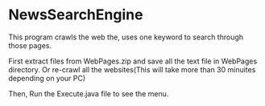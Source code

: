 # NewsSearchEngine
This program crawls the web the, uses one keyword to search through those pages.

First extract files from WebPages.zip and save all the text file in WebPages directory. Or re-crawl all the websites(This will take more than 30 minuites depending on your PC)

Then, Run the Execute.java file to see the menu.
